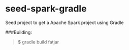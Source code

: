 # seed-spark-gradle
Seed project to get a Apache Spark project using Gradle

###Building:
> $ gradle build fatjar

